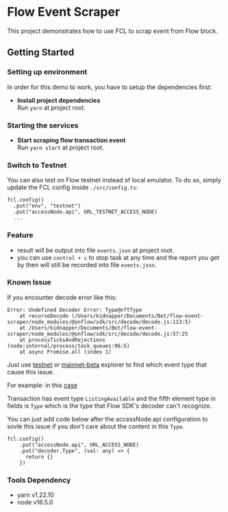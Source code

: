 # Flow Event Scraper

This project demonstrates how to use FCL to scrap event from Flow block.

## Getting Started

### Setting up environment

In order for this demo to work, you have to setup the dependencies first:

- **Install project dependencies**  
  Run `yarn` at project root.

### Starting the services

- **Start scraping flow transaction event**  
  Run `yarn start` at project root.

### Switch to Testnet

You can also test on Flow testnet instead of local emulator. To do so, simply update the FCL config inside `./src/config.ts`:

```
fcl.config()
  .put("env", "testnet")
  .put("accessNode.api", URL_TESTNET_ACCESS_NODE)
  ...
```

### Feature
- result will be output into file `events.json` at project root. 
- you can use `control + c` to stop task at any time and the report you get by then will still be recorded into file `events.json`.

### Known Issue
If you encounter decode error like this:
```
Error: Undefined Decoder Error: Type@nftType
    at recurseDecode (/Users/kidnapper/Documents/Bot/flow-event-scraper/node_modules/@onflow/sdk/src/decode/decode.js:113:5)
    at /Users/kidnapper/Documents/Bot/flow-event-scraper/node_modules/@onflow/sdk/src/decode/decode.js:57:25
    at processTicksAndRejections (node:internal/process/task_queues:96:5)
    at async Promise.all (index 1)
```
Just use [testnet](https://testnet.flowscan.org/) or [mainnet-beta](https://flowscan.org/) explorer to find which event type that cause this issue.

For example: in this [case](https://testnet.flowscan.org/transaction/ead1ef8ffb0de08dfaf0ebc81ec38c364e179d83ccd7d7f5f56f4b31f1fa9b01)

Transaction has event type `ListingAvailable` and the fifth element type in fields is `Type` which is the type that Flow SDK's decoder can't recognize.

You can just add code below after the accessNode.api configuration to sovle this issue if you don't care about the content in this `Type`.
```
fcl.config()
    .put("accessNode.api", URL_ACCESS_NODE)
    .put("decoder.Type", (val: any) => {
      return {}
    })
```

### Tools Dependency
- yarn v1.22.10
- node v16.5.0